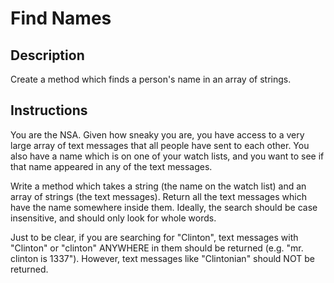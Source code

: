 # Find Names

## Description

Create a method which finds a person's name in an array of strings.

## Instructions

You are the NSA.  Given how sneaky you are, you have access to a very large array of text messages that all people have sent to each other.  You also have a name which is on one of your watch lists, and you want to see if that name appeared in any of the text messages.

Write a method which takes a string (the name on the watch list) and an array of strings (the text messages).  Return all the text messages which have the name somewhere inside them.  Ideally, the search should be case insensitive, and should only look for whole words.

Just to be clear, if you are searching for "Clinton", text messages with "Clinton" or "clinton" ANYWHERE in them should be returned (e.g. "mr. clinton is 1337").  However, text messages like "Clintonian" should NOT be returned.
